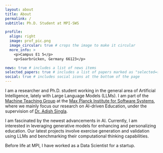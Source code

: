```yaml
---
layout: about
title: About
permalink: /
subtitle: Ph.D. Student at MPI-SWS

profile:
  align: right
  image: prof_pic.png
  image_circular: true # crops the image to make it circular
  more_info: >
    <p>Campus E1 5</p>
    <p>Saarbrücken, Germany 66123</p>

news: true # includes a list of news items
selected_papers: true # includes a list of papers marked as "selected={true}"
social: true # includes social icons at the bottom of the page
---
```


  I am a researcher and Ph.D. student working in the general area of Artificial Intelligence, lately with Large Language Models (LLMs). I am part of the [Machine Teaching Group](https://machineteaching.mpi-sws.org/) at the [Max Planck Institute for Software Systems](https://www.mpi-sws.org/), where we mainly focus our research on AI-driven Education, under the supervision of [Dr. Adish Singla](https://machineteaching.mpi-sws.org/adishsingla.html). 
  
  I am fascinated by the newest advancements in AI. Currently, I am interested in leveraging generative models for enhancing and personalizing education. Our latest projects involve exercise generation and validation using LLMs and benchmarking their computational thinking capabilities.

  Before life at MPI, I have worked as a Data Scientist for a startup.